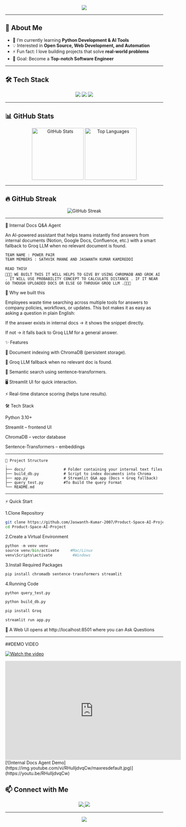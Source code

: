 <!-- Header Banner -->
<p align="center">
  <img src="https://capsule-render.vercel.app/api?type=waving&color=0:00c6ff,100:0072ff&height=200&section=header&text=Jaswanth%20Kumar&fontSize=40&fontColor=ffffff&animation=twinkling&fontAlignY=35"/>
</p>



---

## 🚀 About Me  
- 🌱 I’m currently learning **Python Development & AI Tools**  
- 💡 Interested in **Open Source, Web Development, and Automation**  
- ⚡ Fun fact: I love building projects that solve **real-world problems**  
- 🎯 Goal: Become a **Top-notch Software Engineer**  

---

## 🛠️ Tech Stack  
<p align="center">
  <img src="https://img.shields.io/badge/Python-3776AB?style=for-the-badge&logo=python&logoColor=white"/>
  <img src="https://img.shields.io/badge/HTML5-E34F26?style=for-the-badge&logo=html5&logoColor=white"/>
  <img src="https://img.shields.io/badge/CSS3-1572B6?style=for-the-badge&logo=css3&logoColor=white"/>
</p>

---

## 📊 GitHub Stats  
<p align="center">
  <img src="https://github-readme-stats.vercel.app/api?username=Jaswanth-Kumar-2007&show_icons=true&theme=radical" alt="GitHub Stats" height="165"/>
  <img src="https://github-readme-stats.vercel.app/api/top-langs/?username=Jaswanth-Kumar-2007&layout=compact&theme=tokyonight" alt="Top Languages" height="165"/>
</p>

---

## 🔥 GitHub Streak  
<p align="center">
  <img src="https://github-readme-streak-stats.herokuapp.com/?user=Jaswanth-Kumar-2007&theme=highcontrast" alt="GitHub Streak"/>
</p>

---



📑 Internal Docs Q&A Agent 

An AI-powered assistant that helps teams instantly find answers from internal documents (Notion, Google Docs, Confluence, etc.) with a smart fallback to Groq LLM when no relevant document is found.

```
TEAM NAME : POWER PAIR 
TEAM MEMBERS : SATHVIK MANNE AND JASWANTH KUMAR KAMIREDDI

READ THIS❗
🔰🔰🔰 WE BUILT THIS IT WILL HELPS TO GIVE BY USING CHROMADB AND GROK AI . IT WILL USE PROBABILITY CONCEPT TO CALCULATE DISTANCE . IF IT NEAR GO THOUGH UPLOADED DOCS OR ELSE GO THROUGH GROQ LLM .🔰🔰🔰
```

🚀 Why we built this

Employees waste time searching across multiple tools for answers to company policies, workflows, or updates.
This bot makes it as easy as asking a question in plain English:

If the answer exists in internal docs → it shows the snippet directly.

If not → it falls back to Groq LLM for a general answer.

✨ Features

📂 Document indexing with ChromaDB (persistent storage).

🤖 Groq LLM fallback when no relevant doc is found.

🔎 Semantic search using sentence-transformers.

🖥️ Streamlit UI for quick interaction.

⚡ Real-time distance scoring (helps tune results).

🛠️ Tech Stack

Python 3.10+

Streamlit
 – frontend UI

ChromaDB
 – vector database

Sentence-Transformers
 – embeddings

-------------------------------------------------------------------------------------------------------------------------------------------------------------------

```
📂 Project Structure 
.
├── docs/                 # Folder containing your internal text files
├── build_db.py           # Script to index documents into Chroma
├── app.py                # Streamlit Q&A app (Docs + Groq fallback)
├── query_test.py         #To Build the query Format
└── README.md
```


---------------------------------------------------------------------------------------------------------------------------------------------------------------------

⚡ Quick Start

1.Clone Repository
```bash
git clone https://github.com/Jaswanth-Kumar-2007/Product-Space-AI-Project.git
cd Product-Space-AI-Project
```

2.Create a Virtual Environment
```python
python -m venv venv
source venv/bin/activate     #Mac/Linux
venv\Scripts\activate         #Windows
```

3.Install Required Packages
```python
pip install chromadb sentence-transformers streamlit
```

4.Running Code
```python
python query_test.py
```

```python
python build_db.py
```
```python
pip install Groq
```

```python
streamlit run app.py
```

🫱 A Web UI opens at http://localhost:8501 where you can Ask Questions

------------------------------------------------------------------

##DEMO VIDEO 

[![Watch the video](https://img.youtube.com/RHuIljdvqCw/maxresdefault.jpg)](https://youtu.be/RHuIljdvqCw)

<iframe width="560" height="315"
  src="https://www.youtube.com/embed/RHuIljdvqCw"
  frameborder="0" allowfullscreen></iframe>
[![Internal Docs Agent Demo](https://img.youtube.com/vi/RHuIljdvqCw/maxresdefault.jpg)](https://youtu.be/RHuIljdvqCw)




## 📫 Connect with Me  
<p align="center">
  <a href="https://linkedin.com/in/jaswanth-kumar-kamireddi-86ba09373" target="_blank">
    <img src="https://img.shields.io/badge/LinkedIn-%230077B5.svg?&style=for-the-badge&logo=linkedin&logoColor=white" />
  </a>
  <a href="https://github.com/JaswanthKumar">
    <img src="https://img.shields.io/badge/GitHub-100000?style=for-the-badge&logo=github&logoColor=white" />
  </a>
</p>

---

<!-- Footer -->
<p align="center">
  <img src="https://capsule-render.vercel.app/api?type=waving&color=0:0072ff,100:00c6ff&height=120&section=footer"/>
</p>

